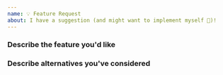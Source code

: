 ```yaml
---
name: 💡 Feature Request
about: I have a suggestion (and might want to implement myself 🙂)!
---
```


<!--

Vote on feature requests by adding a 👍. This helps the community to prioritise what to start with

* Please fill out this template with all the relevant information so we can
  understand what's going on and fix the issue. We appreciate bugs filed and PRs
  submitted!

-->

### Describe the feature you'd like

<!--
A clear and concise description of what you want to happen. Add any considered
drawbacks.
-->

### Describe alternatives you've considered

<!--
A clear and concise description of any alternative solutions or features you've
considered.
-->
